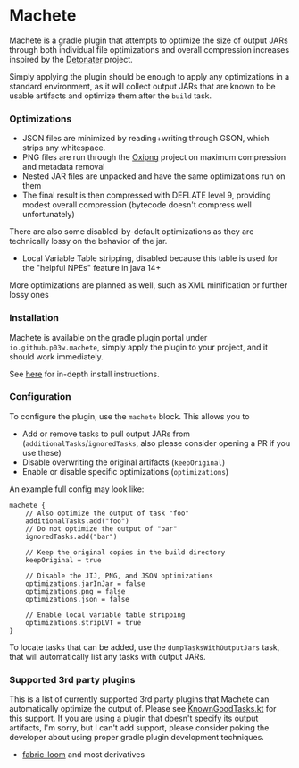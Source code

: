 # Machete

Machete is a gradle plugin that attempts to optimize the size of output JARs
through both individual file optimizations and overall compression increases inspired by the [Detonater](https://github.com/EnnuiL/Detonater) project.

Simply applying the plugin should be enough to apply any optimizations in a standard environment,
as it will collect output JARs that are known to be usable artifacts and optimize them after the `build` task.

### Optimizations

- JSON files are minimized by reading+writing through GSON, which strips any whitespace.
- PNG files are run through the [Oxipng](https://github.com/shssoichiro/oxipng) project on maximum compression and metadata removal
- Nested JAR files are unpacked and have the same optimizations run on them
- The final result is then compressed with DEFLATE level 9, providing modest overall compression (bytecode doesn't compress well unfortunately)

There are also some disabled-by-default optimizations as they are technically lossy on the behavior of the jar.

- Local Variable Table stripping, disabled because this table is used for the "helpful NPEs" feature in java 14+

More optimizations are planned as well, such as XML minification or further lossy ones

### Installation

Machete is available on the gradle plugin portal under `io.github.p03w.machete`, simply apply
the plugin to your project, and it should work immediately.

See [here](https://plugins.gradle.org/plugin/io.github.p03w.machete) for in-depth install instructions.

### Configuration

To configure the plugin, use the `machete` block. This allows you to

- Add or remove tasks to pull output JARs from (`additionalTasks`/`ignoredTasks`, also please consider opening a PR if you use these)
- Disable overwriting the original artifacts (`keepOriginal`)
- Enable or disable specific optimizations (`optimizations`)

An example full config may look like:
```
machete {
    // Also optimize the output of task "foo"
    additionalTasks.add("foo")
    // Do not optimize the output of "bar"
    ignoredTasks.add("bar")
    
    // Keep the original copies in the build directory
    keepOriginal = true
    
    // Disable the JIJ, PNG, and JSON optimizations
    optimizations.jarInJar = false
    optimizations.png = false
    optimizations.json = false
    
    // Enable local variable table stripping
    optimizations.stripLVT = true
}
```

To locate tasks that can be added, use the `dumpTasksWithOutputJars` task, that will automatically list any tasks with output JARs.

### Supported 3rd party plugins

This is a list of currently supported 3rd party plugins that Machete can automatically optimize the output of.
Please see [KnownGoodTasks.kt](https://github.com/P03W/Machete/blob/master/src/main/kotlin/io/github/p03w/machete/util/KnownGoodTasks.kt) for this support.
If you are using a plugin that doesn't specify its output artifacts, I'm sorry, but I can't add support,
please consider poking the developer about using proper gradle plugin development techniques.

- [fabric-loom](https://github.com/FabricMC/fabric-loom/) and most derivatives
